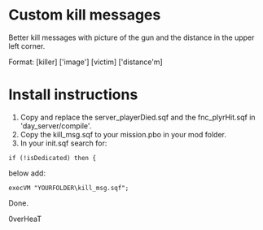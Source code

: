 Custom kill messages
====================
Better kill messages with picture of the gun and the distance in the upper left corner.

Format: [killer] ['image'] [victim] ['distance'm] 

Install instructions
====================
1. Copy and replace the server_playerDied.sqf and the fnc_plyrHit.sqf in 'day_server/compile'.
2. Copy the kill_msg.sqf to your mission.pbo in your mod folder.
3. In your init.sqf search for:
```
if (!isDedicated) then {
```
  below add:
```
execVM "YOURFOLDER\kill_msg.sqf";
```

Done.

0verHeaT 
